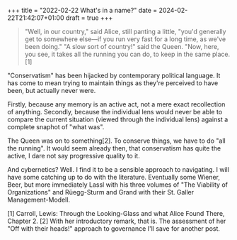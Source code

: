+++
title = "2022-02-22 What's in a name?"
date = 2024-02-22T21:42:07+01:00
draft = true
+++
>"Well, in our country," said Alice, still panting a little, "you'd generally get to somewhere else—if you run very fast for a long time, as we've been doing."
>"A slow sort of country!" said the Queen. "Now, here, you see, it takes all the running you can do, to keep in the same place.[1]

"Conservatism" has been hijacked by contemporary political language. It has come to mean trying to maintain things as they're perceived to have been, but actually never were. 

Firstly, because any memory is an active act, not a mere exact recollection of anything. Secondly, because the individual lens would never be able to compare the current situation (viewed through the individual lens) against a complete snaphot of "what was".

The Queen was on to something[2]. To conserve things, we have to do "all the running". It would seem already then, that conservatism has quite the active, I dare not say progressive quality to it.

And cybernetics? Well. I find it to be a sensible approach to navigating. I will have some catching up to do with the literature. Eventually some Wiener, Beer, but more immediately Lassl with his three volumes of "The Viability of Organizations" and Rüegg-Sturm and Grand with their St. Galler Management-Modell.

[1] Carroll, Lewis: Through the Looking-Glass and what Alice Found There, Chapter 2.
[2] With her introductory remark, that is. The assessment of her "Off with their heads!" approach to governance I'll save for another post.